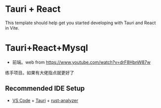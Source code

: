 # Tauri + React

This template should help get you started developing with Tauri and React in Vite.

# Tauri+React+Mysql

- 前端。web  from https://www.youtube.com/watch?v=drF8HbnW87w


练手项目。如果有大佬指点就更好了







## Recommended IDE Setup

- [VS Code](https://code.visualstudio.com/) + [Tauri](https://marketplace.visualstudio.com/items?itemName=tauri-apps.tauri-vscode) + [rust-analyzer](https://marketplace.visualstudio.com/items?itemName=rust-lang.rust-analyzer)
